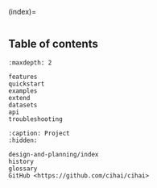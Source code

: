 (index)=

```{include} ../README.md

```

## Table of contents

```{toctree}
:maxdepth: 2

features
quickstart
examples
extend
datasets
api
troubleshooting

```

```{toctree}
:caption: Project
:hidden:

design-and-planning/index
history
glossary
GitHub <https://github.com/cihai/cihai>
```
